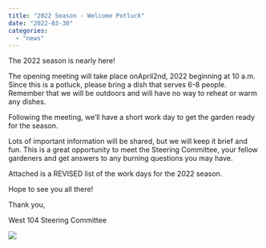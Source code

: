 ```yaml
---
title: "2022 Season - Welcome Potluck"
date: "2022-03-30"
categories: 
  - "news"
---
```


The 2022 season is nearly here!

The opening meeting will take place onApril2nd, 2022 beginning at 10 a.m. Since this is a potluck, please bring a dish that serves 6-8 people. Remember that we will be outdoors and will have no way to reheat or warm any dishes.

Following the meeting, we’ll have a short work day to get the garden ready for the season.

Lots of important information will be shared, but we will keep it brief and fun. This is a great opportunity to meet the Steering Committee, your fellow gardeners and get answers to any burning questions you may have.

Attached is a REVISED list of the work days for the 2022 season.

Hope to see you all there!

Thank you,

West 104 Steering Committee

[![](images/Screen-Shot-2022-03-29-at-11.08.34-PM.png)](https://west104garden.com/wordpress/wp-content/uploads/2022/03/Screen-Shot-2022-03-29-at-11.08.34-PM.png)
